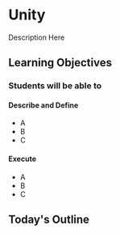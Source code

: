 # Unity

Description Here

## Learning Objectives

### Students will be able to

#### Describe and Define

- A
- B
- C

#### Execute

- A
- B
- C

## Today's Outline

<!-- To Be Completed By Instructor -->

